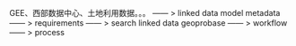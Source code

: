 GEE、西部数据中心、土地利用数据。。。  —— > linked data
model metadata —— > requirements —— > search linked data
geoprobase —— > workflow —— > process